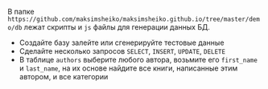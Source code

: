 
В папке `https://github.com/maksimsheiko/maksimsheiko.github.io/tree/master/demo/db` лежат скрипты и `js` файлы для генерации данных БД.

- Создайте базу залейте или сгенерируйте тестовые данные
- Сделайте несколько запросов `SELECT`, `INSERT`, `UPDATE`, `DELETE`
- В таблице `authors` выберите любого автора, возьмите его `first_name` и `last_name`, на их основе найдите все книги, написанные этим автором, и все категории 
